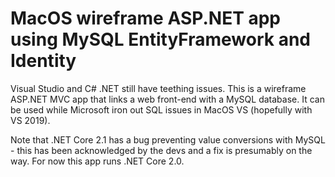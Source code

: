 # MacOS wireframe ASP.NET app using MySQL EntityFramework and Identity

Visual Studio and C# .NET still have teething issues. This is a wireframe ASP.NET MVC app that links a web front-end with a MySQL database. It can be used while Microsoft iron out SQL issues in MacOS VS (hopefully with VS 2019).

Note that .NET Core 2.1 has a bug preventing value conversions with MySQL - this has been acknowledged by the devs and a fix is presumably on the way. For now this app runs .NET Core 2.0.
